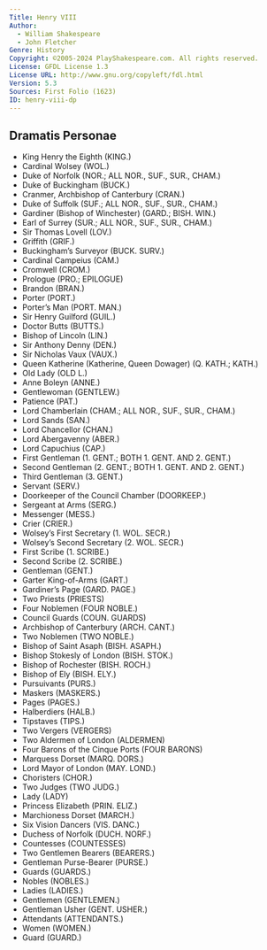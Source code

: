 ```yaml
---
Title: Henry VIII
Author: 
  - William Shakespeare
  - John Fletcher
Genre: History
Copyright: ©2005-2024 PlayShakespeare.com. All rights reserved.
License: GFDL License 1.3
License URL: http://www.gnu.org/copyleft/fdl.html
Version: 5.3
Sources: First Folio (1623)
ID: henry-viii-dp
---
```


## Dramatis Personae


- King Henry the Eighth (KING.)
- Cardinal Wolsey (WOL.)
- Duke of Norfolk (NOR.; ALL NOR., SUF., SUR., CHAM.)
- Duke of Buckingham (BUCK.)
- Cranmer, Archbishop of Canterbury (CRAN.)
- Duke of Suffolk (SUF.; ALL NOR., SUF., SUR., CHAM.)
- Gardiner (Bishop of Winchester) (GARD.; BISH. WIN.)
- Earl of Surrey (SUR.; ALL NOR., SUF., SUR., CHAM.)
- Sir Thomas Lovell (LOV.)
- Griffith (GRIF.)
- Buckingham’s Surveyor (BUCK. SURV.)
- Cardinal Campeius (CAM.)
- Cromwell (CROM.)
- Prologue (PRO.; EPILOGUE)
- Brandon (BRAN.)
- Porter (PORT.)
- Porter’s Man (PORT. MAN.)
- Sir Henry Guilford (GUIL.)
- Doctor Butts (BUTTS.)
- Bishop of Lincoln (LIN.)
- Sir Anthony Denny (DEN.)
- Sir Nicholas Vaux (VAUX.)
- Queen Katherine (Katherine, Queen Dowager) (Q. KATH.; KATH.)
- Old Lady (OLD L.)
- Anne Boleyn (ANNE.)
- Gentlewoman (GENTLEW.)
- Patience (PAT.)
- Lord Chamberlain (CHAM.; ALL NOR., SUF., SUR., CHAM.)
- Lord Sands (SAN.)
- Lord Chancellor (CHAN.)
- Lord Abergavenny (ABER.)
- Lord Capuchius (CAP.)
- First Gentleman (1. GENT.; BOTH 1. GENT. AND 2. GENT.)
- Second Gentleman (2. GENT.; BOTH 1. GENT. AND 2. GENT.)
- Third Gentleman (3. GENT.)
- Servant (SERV.)
- Doorkeeper of the Council Chamber (DOORKEEP.)
- Sergeant at Arms (SERG.)
- Messenger (MESS.)
- Crier (CRIER.)
- Wolsey’s First Secretary (1. WOL. SECR.)
- Wolsey’s Second Secretary (2. WOL. SECR.)
- First Scribe (1. SCRIBE.)
- Second Scribe (2. SCRIBE.)
- Gentleman (GENT.)
- Garter King-of-Arms (GART.)
- Gardiner’s Page (GARD. PAGE.)
- Two Priests (PRIESTS)
- Four Noblemen (FOUR NOBLE.)
- Council Guards (COUN. GUARDS)
- Archbishop of Canterbury (ARCH. CANT.)
- Two Noblemen (TWO NOBLE.)
- Bishop of Saint Asaph (BISH. ASAPH.)
- Bishop Stokesly of London (BISH. STOK.)
- Bishop of Rochester (BISH. ROCH.)
- Bishop of Ely (BISH. ELY.)
- Pursuivants (PURS.)
- Maskers (MASKERS.)
- Pages (PAGES.)
- Halberdiers (HALB.)
- Tipstaves (TIPS.)
- Two Vergers (VERGERS)
- Two Aldermen of London (ALDERMEN)
- Four Barons of the Cinque Ports (FOUR BARONS)
- Marquess Dorset (MARQ. DORS.)
- Lord Mayor of London (MAY. LOND.)
- Choristers (CHOR.)
- Two Judges (TWO JUDG.)
- Lady (LADY)
- Princess Elizabeth (PRIN. ELIZ.)
- Marchioness Dorset (MARCH.)
- Six Vision Dancers (VIS. DANC.)
- Duchess of Norfolk (DUCH. NORF.)
- Countesses (COUNTESSES)
- Two Gentlemen Bearers (BEARERS.)
- Gentleman Purse-Bearer (PURSE.)
- Guards (GUARDS.)
- Nobles (NOBLES.)
- Ladies (LADIES.)
- Gentlemen (GENTLEMEN.)
- Gentleman Usher (GENT. USHER.)
- Attendants (ATTENDANTS.)
- Women (WOMEN.)
- Guard (GUARD.)
